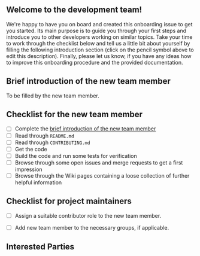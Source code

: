 <!---
Fill the Title field above with "Onboarding FirstName LastName".
-->

<!---
Note that anything between these delimiters is a comment that will not appear in the issue description once created. Click on the Preview tab to see what everything will look like when you submit.
-->

<!---
Assignee: Assign this issue to the new developer.
-->

## Welcome to the development team!

We're happy to have you on board and created this onboarding issue to get you started.
Its main purpose is to guide you through your first steps and introduce you to other developers working on similar topics.
Take your time to work through the checklist below
and tell us a little bit about yourself by filling the following introduction section
(click on the pencil symbol above to edit this description).
Finally, please let us know,
if you have any ideas how to improve this onboarding procedure and the provided documentation.


## Brief introduction of the new team member
<!---
This is of course completely up to you. Feel free to share with us watever you like.
However, to give you some inspiration, here is a list of things that might be of interest for others:
Your name, affiliation, office location, background (field of study, prior experience with coding),
field of research (fluid/solid/coupled problems/linear algebra/...).
-->
To be filled by the new team member.


## Checklist for the new team member
<!---
Tick the box as soon as a task is completed (either by inserting an "x" in edit mode or clicking on it in view mode).
-->
- [ ] Complete the [brief introduction of the new team member](#brief-introduction-of-the-new-team-member)
- [ ] Read through `README.md`
- [ ] Read through `CONTRIBUTING.md`
- [ ] Get the code
- [ ] Build the code and run some tests for verification
- [ ] Browse through some open issues and merge requests to get a first impression
- [ ] Browse through the Wiki pages containing a loose collection of further helpful information

## Checklist for project maintainers
<!---
Tick the box as soon as a task is completed (either by inserting an "x" in edit mode or clicking on it in view mode).
-->
- [ ] Assign a suitable contributor role to the new team member.
- [ ] Add new team member to the necessary groups, if applicable.


## Interested Parties
<!---
If there's anyone particular you think should be notified, feel free to @mention them here.
-->


